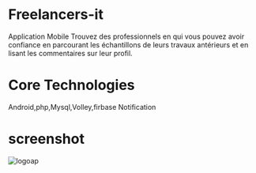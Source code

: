 # Freelancers-it
Application Mobile Trouvez des professionnels en qui vous pouvez avoir confiance en parcourant les échantillons de leurs travaux antérieurs et en lisant les commentaires sur leur profil.

# Core Technologies

Android,php,Mysql,Volley,firbase Notification 

# screenshot
![logoap](https://user-images.githubusercontent.com/47435198/87155596-7e307800-c2bb-11ea-9c41-edef656029f3.PNG)
